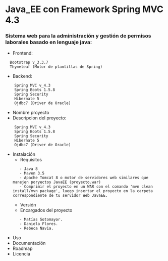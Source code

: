 # Java_EE con Framework Spring MVC 4.3
### Sistema web para la administración y gestión de permisos laborales basado en lenguaje java:

- Frontend:
```
  Bootstrap v_3.3.7
  Thymeleaf (Motor de plantillas de Spring)
```
- Backend:
```
    Spring MVC v_4.3
    Spring Boots 1.5.8
    Spring Security
    Hibernate 5
    Ojdbc7 (Driver de Oracle)
```
- Nombre proyecto
- Descripcion del proyecto:
```
    Spring MVC v_4.3
    Spring Boots 1.5.8
    Spring Security
    Hibernate 5
    Ojdbc7 (Driver de Oracle)
```
- Instalación
	- Requisitos
	```
	   - Java 8
	   - Maven 3.5
	   - Apache Tomcat 8 o motor de servidores web similares que manejen poryectos JavaEE (proyecto.war)
	   - Comprimir el proyecto en un WAR con el comando 'mvn clean install/mvn package', luego insertar el proyecto en la carpeta 	 correspondiente de tu servidor Web JavaEE.
	```
	- Versión
	- Encargados del proyecto
	```
	   - Matías Sotomayor.
	   - Daniela Flores.
	   - Rebeca Navia.
	```
- Uso
- Documentación
- Roadmap
- Licencia
